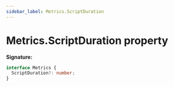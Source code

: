 ```yaml
---
sidebar_label: Metrics.ScriptDuration
---
```


# Metrics.ScriptDuration property

**Signature:**

```typescript
interface Metrics {
  ScriptDuration?: number;
}
```
